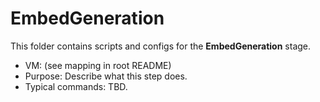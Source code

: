 # EmbedGeneration

This folder contains scripts and configs for the **EmbedGeneration** stage.

- VM: (see mapping in root README)
- Purpose: Describe what this step does.
- Typical commands: TBD.

